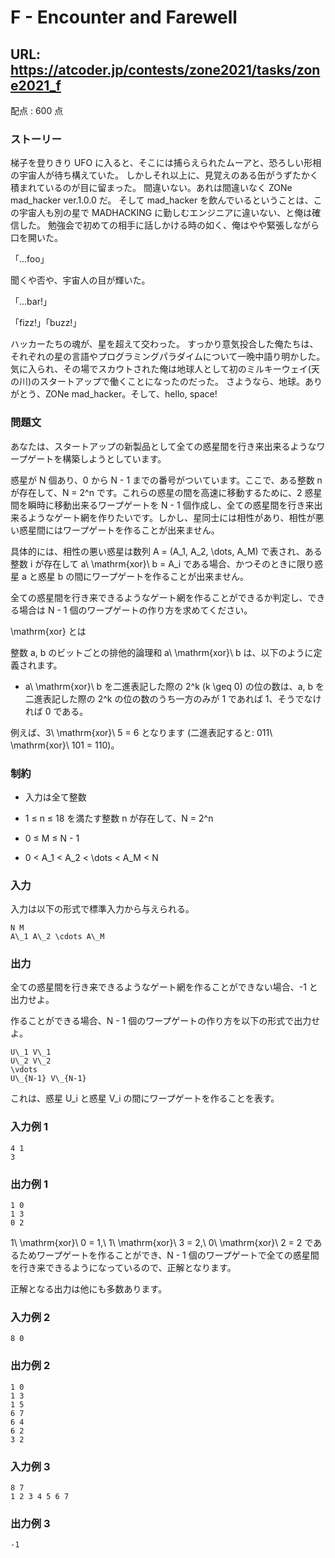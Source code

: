 # F - Encounter and Farewell 
## URL: https://atcoder.jp/contests/zone2021/tasks/zone2021_f 

配点 : 600 点




### ストーリー

梯子を登りきり UFO に入ると、そこには捕らえられたムーアと、恐ろしい形相の宇宙人が待ち構えていた。
しかしそれ以上に、見覚えのある缶がうずたかく積まれているのが目に留まった。
間違いない。あれは間違いなく ZONe mad\_hacker ver.1.0.0 だ。
そして mad\_hacker を飲んでいるということは、この宇宙人も別の星で MADHACKING に勤しむエンジニアに違いない、と俺は確信した。
勉強会で初めての相手に話しかける時の如く、俺はやや緊張しながら口を開いた。  

「...foo」  

聞くや否や、宇宙人の目が輝いた。  

「...bar!」


「fizz!」「buzz!」  

ハッカーたちの魂が、星を超えて交わった。
すっかり意気投合した俺たちは、それぞれの星の言語やプログラミングパラダイムについて一晩中語り明かした。
気に入られ、その場でスカウトされた俺は地球人として初のミルキーウェイ(天の川)のスタートアップで働くことになったのだった。
さようなら、地球。ありがとう、ZONe mad\_hacker。そして、hello, space!






### 問題文

あなたは、スタートアップの新製品として全ての惑星間を行き来出来るようなワープゲートを構築しようとしています。  

惑星が N 個あり、0 から N - 1 までの番号がついています。ここで、ある整数 n が存在して、N = 2^n です。これらの惑星の間を高速に移動するために、2 惑星間を瞬時に移動出来るワープゲートを N - 1 個作成し、全ての惑星間を行き来出来るようなゲート網を作りたいです。しかし、星同士には相性があり、相性が悪い惑星間にはワープゲートを作ることが出来ません。  

具体的には、相性の悪い惑星は数列 A = (A\_1, A\_2, \dots, A\_M) で表され、ある整数 i が存在して a\ \mathrm{xor}\ b = A\_i である場合、かつそのときに限り惑星 a と惑星 b の間にワープゲートを作ることが出来ません。   

全ての惑星間を行き来できるようなゲート網を作ることができるか判定し、できる場合は N - 1 個のワープゲートの作り方を求めてください。 



\mathrm{xor} とは

整数 a, b のビットごとの排他的論理和 a\ \mathrm{xor}\ b は、以下のように定義されます。


*  a\ \mathrm{xor}\ b を二進表記した際の 2^k (k \geq 0) の位の数は、a, b を二進表記した際の 2^k の位の数のうち一方のみが 1 であれば 1、そうでなければ 0 である。



例えば、3\ \mathrm{xor}\ 5 = 6 となります (二進表記すると: 011\ \mathrm{xor}\ 101 = 110)。








### 制約



* 入力は全て整数

* 1 ≤ n ≤ 18 を満たす整数 n が存在して、N = 2^n

* 0 ≤ M ≤ N - 1

* 0 < A\_1 < A\_2 < \dots < A\_M < N









### 入力

入力は以下の形式で標準入力から与えられる。



``` 
N M
A\_1 A\_2 \cdots A\_M
``` 





### 出力

全ての惑星間を行き来できるようなゲート網を作ることができない場合、-1 と出力せよ。


作ることができる場合、N - 1 個のワープゲートの作り方を以下の形式で出力せよ。



``` 
U\_1 V\_1
U\_2 V\_2
\vdots
U\_{N-1} V\_{N-1}
``` 

これは、惑星 U\_i と惑星 V\_i の間にワープゲートを作ることを表す。 








### 入力例 1


``` 
4 1
3
``` 





### 出力例 1


``` 
1 0
1 3
0 2
``` 

1\ \mathrm{xor}\ 0 = 1,\ 1\ \mathrm{xor}\ 3 = 2,\ 0\ \mathrm{xor}\ 2 = 2 であるためワープゲートを作ることができ、N - 1 個のワープゲートで全ての惑星間を行き来できるようになっているので、正解となります。  

正解となる出力は他にも多数あります。







### 入力例 2


``` 
8 0

``` 





### 出力例 2


``` 
1 0
1 3
1 5
6 7
6 4
6 2
3 2
``` 






### 入力例 3


``` 
8 7
1 2 3 4 5 6 7
``` 





### 出力例 3


``` 
-1
```